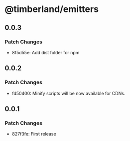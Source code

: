 # @timberland/emitters

## 0.0.3

### Patch Changes

- 8f5d55e: Add dist folder for npm

## 0.0.2

### Patch Changes

- fd50400: Minify scripts will be now available for CDNs.

## 0.0.1

### Patch Changes

- 827f3fe: First release
